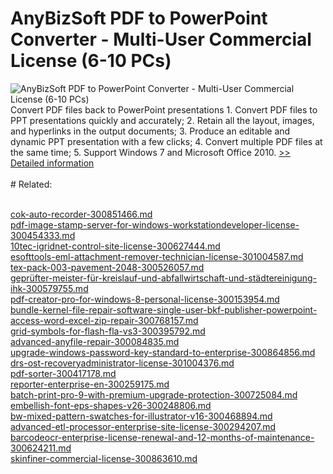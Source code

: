 # AnyBizSoft PDF to PowerPoint Converter - Multi-User Commercial License (6-10 PCs)
![AnyBizSoft PDF to PowerPoint Converter - Multi-User Commercial License (6-10 PCs)](https://mycommerce.akamaized.net/api/pimages/P300952698/BIG/300952698.JPG)
Convert PDF files back to PowerPoint presentations 1. Convert PDF files to PPT presentations quickly and accurately; 2. Retain all the layout, images, and hyperlinks in the output documents; 3. Produce an editable and dynamic PPT presentation with a few clicks; 4. Convert multiple PDF files at the same time; 5. Support Windows 7 and Microsoft Office 2010.
[>> Detailed information](https://secure.shareit.com/shareit/product.html?productid=300952698&affiliateid=200057808)<br/><br/># Related:

<br />[cok-auto-recorder-300851466.md](https://github.com/downloadplanet/downloadplanet/blob/main/cok-auto-recorder-300851466.md)<br />[pdf-image-stamp-server-for-windows-workstationdeveloper-license-300454333.md](https://github.com/downloadplanet/downloadplanet/blob/main/pdf-image-stamp-server-for-windows-workstationdeveloper-license-300454333.md)<br />[10tec-igridnet-control-site-license-300627444.md](https://github.com/downloadplanet/downloadplanet/blob/main/10tec-igridnet-control-site-license-300627444.md)<br />[esofttools-eml-attachment-remover-technician-license-301004587.md](https://github.com/downloadplanet/downloadplanet/blob/main/esofttools-eml-attachment-remover-technician-license-301004587.md)<br />[tex-pack-003-pavement-2048-300526057.md](https://github.com/downloadplanet/downloadplanet/blob/main/tex-pack-003-pavement-2048-300526057.md)<br />[geprüfter-meister-für-kreislauf-und-abfallwirtschaft-und-städtereinigung-ihk-300579755.md](https://github.com/downloadplanet/downloadplanet/blob/main/geprüfter-meister-für-kreislauf-und-abfallwirtschaft-und-städtereinigung-ihk-300579755.md)<br />[pdf-creator-pro-for-windows-8-personal-license-300153954.md](https://github.com/downloadplanet/downloadplanet/blob/main/pdf-creator-pro-for-windows-8-personal-license-300153954.md)<br />[bundle-kernel-file-repair-software-single-user-bkf-publisher-powerpoint-access-word-excel-zip-repair-300768157.md](https://github.com/downloadplanet/downloadplanet/blob/main/bundle-kernel-file-repair-software-single-user-bkf-publisher-powerpoint-access-word-excel-zip-repair-300768157.md)<br />[grid-symbols-for-flash-fla-vs3-300395792.md](https://github.com/downloadplanet/downloadplanet/blob/main/grid-symbols-for-flash-fla-vs3-300395792.md)<br />[advanced-anyfile-repair-300084835.md](https://github.com/downloadplanet/downloadplanet/blob/main/advanced-anyfile-repair-300084835.md)<br />[upgrade-windows-password-key-standard-to-enterprise-300864856.md](https://github.com/downloadplanet/downloadplanet/blob/main/upgrade-windows-password-key-standard-to-enterprise-300864856.md)<br />[drs-ost-recoveryadministrator-license-301004376.md](https://github.com/downloadplanet/downloadplanet/blob/main/drs-ost-recoveryadministrator-license-301004376.md)<br />[pdf-sorter-300417178.md](https://github.com/downloadplanet/downloadplanet/blob/main/pdf-sorter-300417178.md)<br />[reporter-enterprise-en-300259175.md](https://github.com/downloadplanet/downloadplanet/blob/main/reporter-enterprise-en-300259175.md)<br />[batch-print-pro-9-with-premium-upgrade-protection-300725084.md](https://github.com/downloadplanet/downloadplanet/blob/main/batch-print-pro-9-with-premium-upgrade-protection-300725084.md)<br />[embellish-font-eps-shapes-v26-300248806.md](https://github.com/downloadplanet/downloadplanet/blob/main/embellish-font-eps-shapes-v26-300248806.md)<br />[bw-mixed-pattern-swatches-for-illustrator-v16-300468894.md](https://github.com/downloadplanet/downloadplanet/blob/main/bw-mixed-pattern-swatches-for-illustrator-v16-300468894.md)<br />[advanced-etl-processor-enterprise-site-license-300294207.md](https://github.com/downloadplanet/downloadplanet/blob/main/advanced-etl-processor-enterprise-site-license-300294207.md)<br />[barcodeocr-enterprise-license-renewal-and-12-months-of-maintenance-300624211.md](https://github.com/downloadplanet/downloadplanet/blob/main/barcodeocr-enterprise-license-renewal-and-12-months-of-maintenance-300624211.md)<br />[skinfiner-commercial-license-300863610.md](https://github.com/downloadplanet/downloadplanet/blob/main/skinfiner-commercial-license-300863610.md)